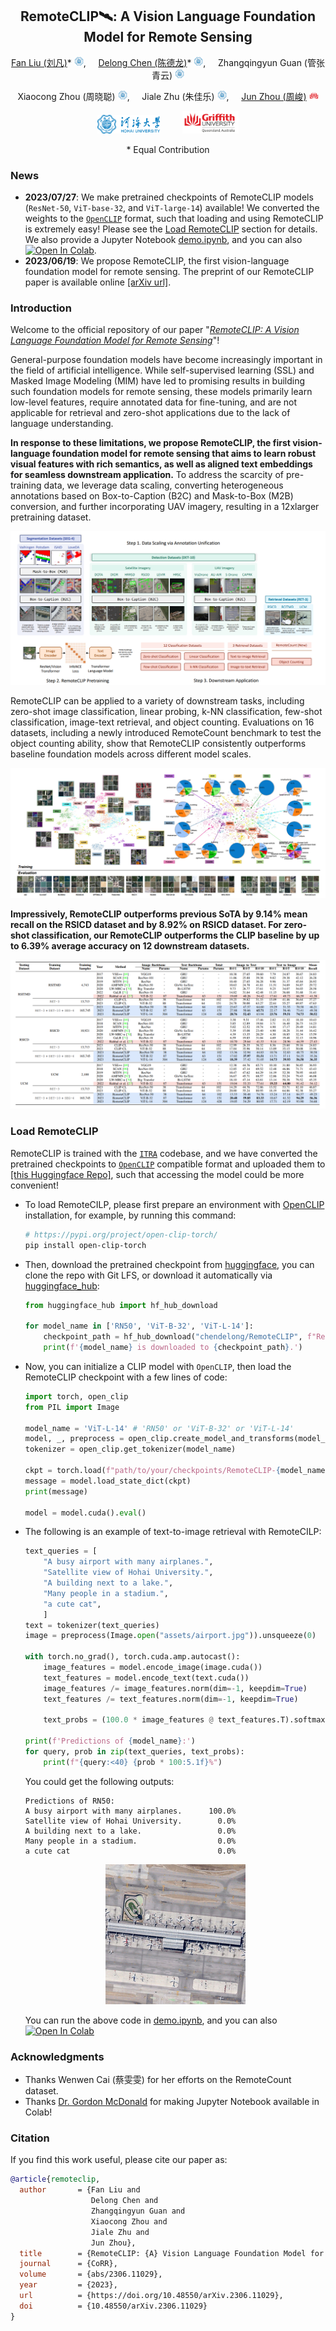 <div align="center">

## RemoteCLIP🛰️: A Vision Language Foundation Model for Remote Sensing

[Fan Liu (刘凡)](https://multimodality.group/author/%E5%88%98%E5%87%A1/)*
<img src="assets/hhu_logo.png" alt="Logo" width="15">, &nbsp; &nbsp; 
[Delong Chen (陈德龙)](https://chendelong.world/)*
<img src="assets/hhu_logo.png" alt="Logo" width="15">, &nbsp; &nbsp; 
Zhangqingyun Guan (管张青云)
<img src="assets/hhu_logo.png" alt="Logo" width="15">

Xiaocong Zhou (周晓聪)
<img src="assets/hhu_logo.png" alt="Logo" width="15">, &nbsp; &nbsp; 
Jiale Zhu (朱佳乐)
<img src="assets/hhu_logo.png" alt="Logo" width="15">, &nbsp; &nbsp; 
[Jun Zhou (周峻)](https://experts.griffith.edu.au/7205-jun-zhou) 
<img src="assets/griffith_logo.png" alt="Logo" width="15">

<img src="assets/hhu_logo_text.png" alt="Logo" width="100"> &nbsp; &nbsp;  &nbsp; &nbsp; 
<img src="assets/griffith_logo_text.png" alt="Logo" width="90">

\* Equal Contribution

</div>


### News
- **2023/07/27**: We make pretrained checkpoints of RemoteCLIP models (`ResNet-50`, `ViT-base-32`, and `ViT-large-14`) available! We converted the weights to the [`OpenCLIP`](https://github.com/mlfoundations/open_clip) format, such that loading and using RemoteCLIP is extremely easy! Please see the [Load RemoteCLIP](#load-remoteclip) section for details. We also provide a Jupyter Notebook [demo.ipynb](demo.ipynb), and you can also [![Open In Colab](https://colab.research.google.com/assets/colab-badge.svg)](https://colab.research.google.com/github/ChenDelong1999/RemoteCLIP/blob/main/RemoteCLIP_colab_demo.ipynb).
- **2023/06/19**: We propose RemoteCLIP, the first vision-language foundation model for remote sensing. The preprint of our RemoteCLIP paper is available online [[arXiv url]](https://arxiv.org/abs/2306.11029).

### Introduction

Welcome to the official repository of our paper "[*RemoteCLIP: A Vision Language Foundation Model for Remote Sensing*](https://arxiv.org/abs/2306.11029)"! 

General-purpose foundation models have become increasingly important in the field of artificial intelligence. While self-supervised learning (SSL) and Masked Image Modeling (MIM) have led to promising results in building such foundation models for remote sensing, these models primarily learn low-level features, require annotated data for fine-tuning, and are not applicable for retrieval and zero-shot applications due to the lack of language understanding. 

**In response to these limitations, we propose RemoteCLIP, the first vision-language foundation model for remote sensing that aims to learn robust visual features with rich semantics, as well as aligned text embeddings for seamless downstream application.** To address the scarcity of pre-training data, we leverage data scaling, converting heterogeneous annotations based on Box-to-Caption (B2C) and Mask-to-Box (M2B) conversion, and further incorporating UAV imagery, resulting in a 12xlarger pretraining dataset. 

![](assets/figure-2.png)

RemoteCLIP can be applied to a variety of downstream tasks, including zero-shot image classification, linear probing, k-NN classification, few-shot classification, image-text retrieval, and object counting. Evaluations on 16 datasets, including a newly introduced RemoteCount benchmark to test the object counting ability, show that RemoteCLIP consistently outperforms baseline foundation models across different model scales. 

![](assets/figure-5.png)

**Impressively, RemoteCLIP outperforms previous SoTA by 9.14% mean recall on the RSICD dataset and by 8.92% on RSICD dataset</u>. For zero-shot classification, our RemoteCLIP outperforms the CLIP baseline by up to 6.39% average accuracy on 12 downstream datasets.**

![](assets/table-2.png)


### Load RemoteCLIP

RemoteCLIP is trained with the [`ITRA`](https://itra.readthedocs.io) codebase, and we have converted the pretrained checkpoints to [`OpenCLIP`](https://github.com/mlfoundations/open_clip) compatible format and uploaded them to [[this Huggingface Repo]](https://huggingface.co/chendelong/RemoteCLIP/tree/main), such that accessing the model could be more convenient!

- To load RemoteCILP, please first prepare an environment with [OpenCLIP](https://github.com/mlfoundations/open_clip) installation, for example, by running this command:

    ```bash
    # https://pypi.org/project/open-clip-torch/
    pip install open-clip-torch
    ```

- Then, download the pretrained checkpoint from [huggingface](https://huggingface.co/chendelong/RemoteCLIP/tree/main), you can clone the repo with Git LFS, or download it automatically via [huggingface_hub](https://github.com/huggingface/huggingface_hub):

    ```python
    from huggingface_hub import hf_hub_download

    for model_name in ['RN50', 'ViT-B-32', 'ViT-L-14']:
        checkpoint_path = hf_hub_download("chendelong/RemoteCLIP", f"RemoteCLIP-{model_name}.pt", cache_dir='checkpoints')
        print(f'{model_name} is downloaded to {checkpoint_path}.')

    ```

- Now, you can initialize a CLIP model with `OpenCLIP`, then load the RemoteCLIP checkpoint with a few lines of code:

    ```python
    import torch, open_clip
    from PIL import Image

    model_name = 'ViT-L-14' # 'RN50' or 'ViT-B-32' or 'ViT-L-14'
    model, _, preprocess = open_clip.create_model_and_transforms(model_name)
    tokenizer = open_clip.get_tokenizer(model_name)

    ckpt = torch.load(f"path/to/your/checkpoints/RemoteCLIP-{model_name}.pt", map_location="cpu")
    message = model.load_state_dict(ckpt)
    print(message)

    model = model.cuda().eval()
    ```

- The following is an example of text-to-image retrieval with RemoteCILP:

    ```python
    text_queries = [
        "A busy airport with many airplanes.", 
        "Satellite view of Hohai University.", 
        "A building next to a lake.", 
        "Many people in a stadium.", 
        "a cute cat",
        ]
    text = tokenizer(text_queries)
    image = preprocess(Image.open("assets/airport.jpg")).unsqueeze(0)

    with torch.no_grad(), torch.cuda.amp.autocast():
        image_features = model.encode_image(image.cuda())
        text_features = model.encode_text(text.cuda())
        image_features /= image_features.norm(dim=-1, keepdim=True)
        text_features /= text_features.norm(dim=-1, keepdim=True)

        text_probs = (100.0 * image_features @ text_features.T).softmax(dim=-1).cpu().numpy()[0]

    print(f'Predictions of {model_name}:')
    for query, prob in zip(text_queries, text_probs):
        print(f"{query:<40} {prob * 100:5.1f}%")
    ```

    You could get the following outputs:
    ```
    Predictions of RN50:
    A busy airport with many airplanes.      100.0%
    Satellite view of Hohai University.        0.0%
    A building next to a lake.                 0.0%
    Many people in a stadium.                  0.0%
    a cute cat                                 0.0%
    ```

    <div align="center">
    <img src="assets/airport.jpg" alt="airport" width="224">
    </div>

    You can run the above code in [demo.ipynb](demo.ipynb), and you can also [![Open In Colab](https://colab.research.google.com/assets/colab-badge.svg)](https://colab.research.google.com/github/ChenDelong1999/RemoteCLIP/blob/main/RemoteCLIP_colab_demo.ipynb) 


### Acknowledgments

- Thanks Wenwen Cai (蔡雯雯) for her efforts on the RemoteCount dataset.
- Thanks [Dr. Gordon McDonald](https://github.com/gdmcdonald) for making Jupyter Notebook available in Colab!

### Citation

If you find this work useful, please cite our paper as:

```bibtex
@article{remoteclip,
  author       = {Fan Liu and
                  Delong Chen and
                  Zhangqingyun Guan and
                  Xiaocong Zhou and
                  Jiale Zhu and
                  Jun Zhou},
  title        = {RemoteCLIP: {A} Vision Language Foundation Model for Remote Sensing},
  journal      = {CoRR},
  volume       = {abs/2306.11029},
  year         = {2023},
  url          = {https://doi.org/10.48550/arXiv.2306.11029},
  doi          = {10.48550/arXiv.2306.11029}
}
```
